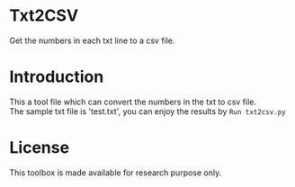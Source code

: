# Txt2CSV
Get the numbers in each txt line to a csv file.
# Introduction
  This a tool file which can convert the numbers in the txt to csv file.  <br> 
  The sample txt file is 'test.txt', you can enjoy the results by `Run txt2csv.py` 
# License
  This toolbox is made available for research purpose only.
